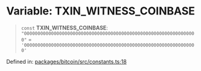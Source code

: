 # Variable: TXIN\_WITNESS\_COINBASE

> `const` **TXIN\_WITNESS\_COINBASE**: `"0000000000000000000000000000000000000000000000000000000000000000"` = `'0000000000000000000000000000000000000000000000000000000000000000'`

Defined in: [packages/bitcoin/src/constants.ts:18](https://github.com/dcdpr/did-btcr2-js/blob/c82bc5c69016e1146a0c52c6e6b21621f5abd6d4/packages/bitcoin/src/constants.ts#L18)
